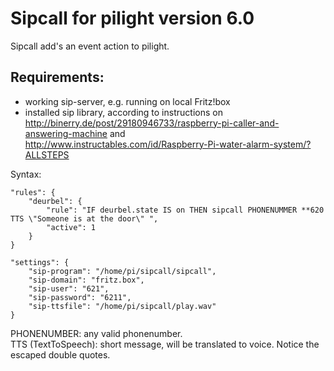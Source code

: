 Sipcall for pilight version 6.0
=======
Sipcall add's an event action to pilight.

Requirements:
-------
- working sip-server, e.g. running on local Fritz!box
- installed sip library, according to instructions on  
    <http://binerry.de/post/29180946733/raspberry-pi-caller-and-answering-machine>  and  
    <http://www.instructables.com/id/Raspberry-Pi-water-alarm-system/?ALLSTEPS> 

Syntax:  
    
    "rules": {   
        "deurbel": {   
            "rule": "IF deurbel.state IS on THEN sipcall PHONENUMMER **620 TTS \"Someone is at the door\" ",   
            "active": 1   
        }   
    } 
          
    "settings": {  
        "sip-program": "/home/pi/sipcall/sipcall",  
        "sip-domain": "fritz.box",  
        "sip-user": "621",  
        "sip-password": "6211",  
        "sip-ttsfile": "/home/pi/sipcall/play.wav"   
    }  
    
    
PHONENUMBER: any valid phonenumber.   
TTS (TextToSpeech): short message, will be translated to voice. Notice the escaped double quotes.



